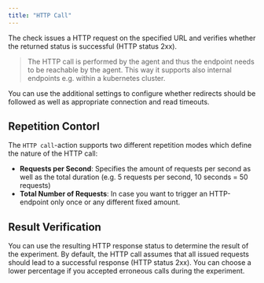 ```yaml
---
title: "HTTP Call"
---
```

The check issues a HTTP request on the specified URL and verifies whether the returned status is successful (HTTP status 2xx).

  > The HTTP call is performed by the agent and thus the endpoint needs to be reachable by the agent.
  This way it supports also internal endpoints e.g. within a kubernetes cluster.

You can use the additional settings to configure whether redirects should be followed as well as appropriate connection and read timeouts.

## Repetition Contorl
The `HTTP call`-action supports two different repetition modes which define the nature of the HTTP call:

- **Requests per Second**: Specifies the amount of requests per second as well as the total duration (e.g. 5 requests per second, 10 seconds = 50 requests)
- **Total Number of Requests**: In case you want to trigger an HTTP-endpoint only once or any different fixed amount.

## Result Verification
You can use the resulting HTTP response status to determine the result of the experiment.
By default, the HTTP call assumes that all issued requests should lead to a successful response (HTTP status 2xx).
You can choose a lower percentage if you accepted erroneous calls during the experiment.
